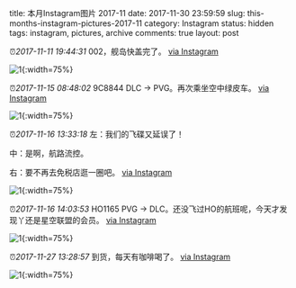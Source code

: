 title: 本月Instagram图片 2017-11
date: 2017-11-30 23:59:59
slug: this-months-instagram-pictures-2017-11
category: Instagram
status: hidden
tags: instagram, pictures, archive
comments: true
layout: post

⏰_2017-11-11 19:44:31_ 002，舰岛快盖完了。
[via Instagram](https://www.instagram.com/p/BbWo5Poj-UK15UXbvrVowKq3M94OCH3BE5jTow0/)

![1](https://scontent-lax3-2.cdninstagram.com/vp/8681114bb570225739d362b65f535e9f/5DA39B96/t51.2885-15/e35/23416881_1994345190895744_773342727461928960_n.jpg?_nc_ht=scontent-lax3-2.cdninstagram.com){:width=75%}



⏰_2017-11-15 08:48:02_ 9C8844 DLC -> PVG。再次乘坐空中绿皮车。
[via Instagram](https://www.instagram.com/p/Bbfw8cSDEfKFzJhD942wJcCh8FTp0LI-cnabIs0/)

![1](https://scontent-lax3-2.cdninstagram.com/vp/6dff309951ff098b1bfe43e5812628e4/5DB80C6F/t51.2885-15/e35/23498658_155419055204949_8314478256040443904_n.jpg?_nc_ht=scontent-lax3-2.cdninstagram.com){:width=75%}



⏰_2017-11-16 13:33:18_ 左：我们的飞碟又延误了！

中：是啊，航路流控。

右：要不再去免税店逛一圈吧。
[via Instagram](https://www.instagram.com/p/Bbi2Yxhj6r5vFq3ICHpjUE2iFNtbiMcSaADCWo0/)

![1](https://scontent-lax3-2.cdninstagram.com/vp/1594ebeca121914ccd7d9dc38bf5f7c0/5DC59796/t51.2885-15/e35/23596135_163065520959245_8848038298011041792_n.jpg?_nc_ht=scontent-lax3-2.cdninstagram.com){:width=75%}

⏰_2017-11-16 14:03:53_ HO1165 PVG -> DLC。还没飞过HO的航班呢，今天才发现丫还是星空联盟的会员。
[via Instagram](https://www.instagram.com/p/Bbi54wWjtEMsQ2JO7J0enpQjOogwIGVpLKtG_I0/)

![1](https://scontent-lax3-2.cdninstagram.com/vp/e2268b71163ab3220be67bf5fc395a88/5DBC19E6/t51.2885-15/e35/23507742_190546371512484_3091905540020764672_n.jpg?_nc_ht=scontent-lax3-2.cdninstagram.com){:width=75%}



⏰_2017-11-27 13:28:57_ 到货，每天有咖啡喝了。
[via Instagram](https://www.instagram.com/p/Bb_Kob6Dn89ZAf3C4KneNrP-3H8BF7cLDX4_iA0/)

![1](https://scontent-lax3-2.cdninstagram.com/vp/09a229d4e27a288aeb9fe3391df26504/5DC031F2/t51.2885-15/e35/24124830_1915254628792978_8228183850438623232_n.jpg?_nc_ht=scontent-lax3-2.cdninstagram.com){:width=75%}
